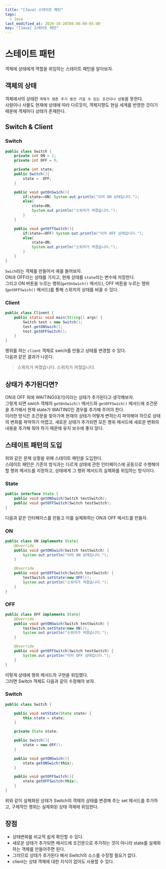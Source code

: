 ```yaml
---
title: "[Java] 스테이트 패턴"
tags:
  - Java
last_modified_at: 2020-10-28T08:06:00-05:00
key: "[Java] 스테이트 패턴"
---
```


# 스테이트 패턴

객체에 상태에게 역할을 위임하는 스테이트 패턴을 알아보자.<br>

<!--more-->

## 객체의 상태

객체에서의 상태란 `객체가 생존 주기 동안 가질 수 있는 조건이나 상황`을 뜻한다.<br>
사람이나 사물도 현재에 상태에 따라 다르듯이, 객체지향도 현실 세계를 반영한 것이기 때문에 객체마다 상태가 존재한다.<br>

## Switch & Client

### Switch

```java
public class Switch {
    private int ON = 1;
    private int OFF = 0;

    private int state;
    public Switch(){
        state =  OFF;
    }

    public void getOnSwich(){
        if(state==ON) System.out.println("이미 ON 상태입니다.");
        else{
            state=ON;
            System.out.println("스위치가 켜졌습니다.");
        }
    }

    public void getOffSwitch(){
        if(state==OFF) System.out.println("이미 OFF 상태입니다.");
        else{
            state=ON;
            System.out.println("스위치가 꺼졌습니다.");
        }
    }
}
```

`Swich`라는 객체를 만들어서 예를 들어보자.<br>
ON과 OFF라는 상태를 가지고, 현재 상태를 `state`라는 변수에 저장한다.<br>
그리고 ON 버튼을 누르는 행위(`getOnSwich()` 메서드), OFF 버튼을 누르는 행위(`getOFFSwich()` 메서드)를 통해 스위치의 상태를 바꿀 수 있다.<br>

### Client

```java
public class Clinent {
    public static void main(String[] args) {
        Switch test = new Switch();
        test.getONSwich();
        test.getOFFSwitch();
    }
}
```

행위를 하는 `client` 객체로 swich를 만들고 상태를 변경할 수 있다.<br>
다음과 같은 결과가 나온다.<br>

>스위치가 켜졌습니다.
>스위치가 꺼졌습니다.

## 상태가 추가된다면?

ON과 OFF 외에 WAITING(대기)이라는 상태가 추가된다고 생각해보자.<br>
그렇게 되면 swich 객체의 `getOnSwich()` 메서드와 `getOFFSwich()` 메서드에 조건문을 추가해서 현재 state가 WAITING인 경우를 추가해 주어야 한다.<br>
이러한 방식은 조건문을 찾아가며 현재의 상태가 어떻게 변하는지 파악해야 하므로 상태의 변화를 파악하기 어렵고, 새로운 상태가 추가되면 모든 행위 메서드에 새로운 변화의 내용을 추가해 줘야 하기 때문에 유지 보수에 좋지 않다.<br>

## 스테이트 패턴의 도입

위와 같은 문제 상황을 위해 스테이트 패턴을 도입한다.<br>
스테이트 패턴은 기존의 방식과는 다르게 상태에 관한 인터페이스에 공동으로 수행해야 할 행위 메서드를 지정하고, 상태에게 그 행위 메서드의 실체화를 위임하는 방식이다.<br>

### State

```java
public interface State {
    public void getONSwich(Switch testSwitch);
    public void getOFFSwitch(Switch testSwitch);
}
```

다음과 같은 인터페이스를 만들고 이를 실체화하는 ON과 OFF 메서드를 만들자.<br>

### ON

```java
public class ON implements State{
    @Override
    public void getONSwich(Switch testSwitch) {
        System.out.println("이미 ON 상태입니다.");
    }

    @Override
    public void getOFFSwitch(Switch testSwitch) {
        testSwitch.setState(new OFF());
        System.out.println("스위치가 꺼졌습니다.");
    }
}
```
### OFF

```java
public class OFF implements State{
    @Override
    public void getONSwich(Switch testSwitch) {
        testSwitch.setState(new ON());
        System.out.println("스위치가 켜졌습니다.");
    }

    @Override
    public void getOFFSwitch(Switch testSwitch) {
        System.out.println("이미 OFF 상태입니다.");
    }
}
```

이렇게 상태에 행위 메서드의 구현을 위임했다.<br>
그러면 Switch 객체도 다음과 같이 수정해야 보자.<br>

### Switch

```java
public class Switch {

    public void setState(State state) {
        this.state = state;
    }

    private State state;

    public Switch(){
        state = new OFF();
    }

    public void getONSwich(){
        state.getONSwich(this);
    }

    public void getOFFSwitch(){
        state.getOFFSwitch(this);
    }
}
```

위와 같이 실체화된 상태가 Switch의 객체의 상태를 변경해 주는 set 메서드를 추가하고, 구체적인 행위는 실체화된 상태 객체에 위임한다.<br>

## 장점

- 상태변화를 비교적 쉽게 확인할 수 있다.<br>
- 새로운 상태가 추가되면 메서드에 조건문으로 추가하는 것이 아니라 state를 실체화하는 객체를 만들어주면 된다.<br>
- 그러므로 상태가 추가된다 해서 Switch의 소스를 수정할 필요가 없다.<br>
- client는 상태 객체에 대한 지식이 없어도 사용할 수 있다.<br>